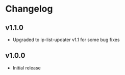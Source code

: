 # Changelog

## v1.1.0

- Upgraded to ip-list-updater v1.1 for some bug fixes

## v1.0.0

- Initial release